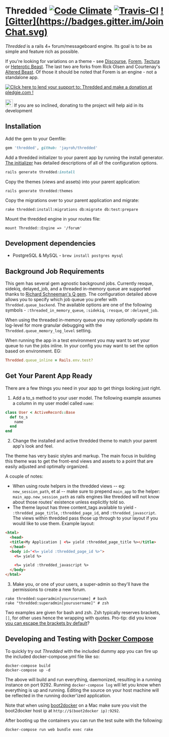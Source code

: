 # Thredded [![Code Climate](https://codeclimate.com/github/jayroh/thredded/badges/gpa.svg)](https://codeclimate.com/github/jayroh/thredded) [![Travis-CI](https://api.travis-ci.org/jayroh/thredded.svg?branch=master)](https://travis-ci.org/jayroh/thredded/) [![Gitter](https://badges.gitter.im/Join Chat.svg)](https://gitter.im/jayroh/thredded?utm_source=badge&utm_medium=badge&utm_campaign=pr-badge&utm_content=badge)

_Thredded_ is a rails 4+ forum/messageboard engine. Its goal is to be as
simple and feature rich as possible.

If you're looking for variations on a theme - see [Discourse], [Forem],
[Tectura] or [Heterotic Beast]. The last two are forks from Rick Olsen
and Courtenay's [Altered Beast]. Of those it should be noted that Forem
is an engine - not a standalone app.

<a href='https://pledgie.com/campaigns/27480'><img alt='Click here to lend your support to: Thredded and make a donation at pledgie.com !' src='https://pledgie.com/campaigns/27480.png?skin_name=chrome' border='0' ></a>

<img src="http://emoji.fileformat.info/gemoji/point_up.png" width="24"> If you are so inclined, donating to the project will help aid in its development

[Discourse]: http://www.discourse.org/
[Forem]: https://www.github.com/radar/forem
[Tectura]: https://github.com/caelum/tectura
[Heterotic Beast]: https://github.com/distler/heterotic_beast
[Altered Beast]: https://www.github.com/courtenay/altered_beast

## Installation

Add the gem to your Gemfile:

```ruby
gem 'thredded', github: 'jayroh/thredded'
```

Add a thredded initializer to your parent app by running the install generator.
[The initializer] has detailed descriptions of all of the configuration options.

```ruby
rails generate thredded:install
```

Copy the themes (views and assets) into your parent application:

```
rails generate thredded:themes
```

Copy the migrations over to your parent application and migrate:

```
rake thredded:install:migrations db:migrate db:test:prepare
```

Mount the thredded engine in your routes file:

```
mount Thredded::Engine => '/forum'
```

[The initializer]: https://github.com/jayroh/thredded/blob/master/lib/generators/thredded/install/templates/initializer.rb


## Development dependencies

* PostgreSQL & MySQL - `brew install postgres mysql`

## Background Job Requirements

This gem has several gem agnostic background jobs. Currently resque, sidekiq, delayed_job, and a threaded in-memory queue are supported thanks to [Richard Schneeman's Q gem](https://github.com/schneems/Q). The configuration detailed above allows you to specify which job queue you prefer with `Thredded.queue_backend`. The available options are one of the following symbols - `:threaded_in_memory_queue`, `:sidekiq`, `:resque`, or `:delayed_job`.

When using the threaded in-memory queue you may *optionally* update its log-level for more granular debugging with the `Thredded.queue_memory_log_level` setting.

When running the app in a test environment you may want to set your queue to run the jobs inline. In your config you may want to set the option based on environment. EG:

```ruby
Thredded.queue_inline = Rails.env.test?
```

## Get Your Parent App Ready

There are a few things you need in your app to get things looking just right.

1. Add a to_s method to your user model. The following example assumes a column in my user model called `name`:

  ```ruby
  class User < ActiveRecord::Base
    def to_s
      name
    end
  end
  ```

2. Change the installed and active thredded theme to match your parent app's look and feel.

  The theme has very basic styles and markup. The main focus in building this theme was
  to get the front-end views and assets to a point that are easily adjusted and
  optimally organized.

  A couple of notes:

  * When using route helpers in the thredded views -- eg: `new_session_path`, et al -- make
    sure to prepend `main_app` to the helper: `main_app.new_session_path` as rails engines
    like thredded will not know about those routes' existence unless explicitly told so.
  * The theme layout has three content_tags available to yield - `:thredded_page_title`,
    `:thredded_page_id`, and `:thredded_javascript`. The views within thredded pass those
    up through to your layout if you would like to use them.  Example layout:

  ```html
  <html>
    <head>
    <title>My Application | <%= yield :thredded_page_title %></title>
    </head>
    <body id="<%= yield :thredded_page_id %>">
      <%= yield %>

      <%= yield :thredded_javascript %>
    </body>
  </html>
  ```

3. Make you, or one of your users, a super-admin so they'll have the permissions to create a new forum.

  ```
  rake thredded:superadmin[yourusername] # bash
  rake "thredded:superadmin[yourusername]" # zsh
  ```

  Two examples are given for bash and zsh. Zsh typically reserves brackets, `[]`, for other uses
  hence the wrapping with quotes. Pro-tip: did you know [you can escape the brackets by
  default](http://kinopyo.com/blog/escape-square-bracket-by-default-in-zsh/)?

## Developing and Testing with [Docker Compose](http://docs.docker.com/compose/)

To quickly try out _Thredded_ with the included dummy app you can fire up the
included docker-compose.yml file like so:

```
docker-compose build
docker-compose up -d
```

The above will build and run everything, daemonized, resulting in a running
instance on port 9292. Running `docker-compose log` will let you know when
everything is up and running. Editing the source on your host machine will
be reflected in the running docker'ized application.

Note that when using [boot2docker](https://github.com/boot2docker/boot2docker)
on a Mac make sure you visit the boot2docker host ip at
`http://$(boot2docker ip):9292`.

After booting up the containers you can run the test suite with the following:

```
docker-compose run web bundle exec rake
```

